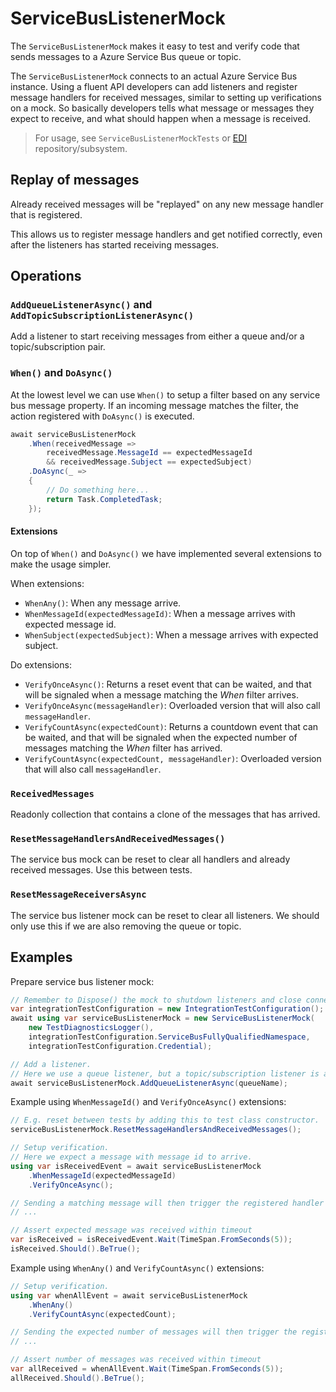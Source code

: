 # ServiceBusListenerMock

The `ServiceBusListenerMock` makes it easy to test and verify code that sends messages to a Azure Service Bus queue or topic.

The `ServiceBusListenerMock` connects to an actual Azure Service Bus instance. Using a fluent API developers can add listeners and register message handlers for received messages, similar to setting up verifications on a mock. So basically developers tells what message or messages they expect to receive, and what should happen when a message is received.

> For usage, see `ServiceBusListenerMockTests` or [EDI](https://github.com/Energinet-DataHub/opengeh-edi) repository/subsystem.

## Replay of messages

Already received messages will be "replayed" on any new message handler that is registered.

This allows us to register message handlers and get notified correctly, even after the listeners has started receiving messages.

## Operations

### `AddQueueListenerAsync()` and `AddTopicSubscriptionListenerAsync()`

Add a listener to start receiving messages from either a queue and/or a topic/subscription pair.

### `When()` and `DoAsync()`

At the lowest level we can use `When()` to setup a filter based on any service bus message property. If an incoming message matches the filter, the action registered with `DoAsync()` is executed.

```csharp
await serviceBusListenerMock
    .When(receivedMessage =>
        receivedMessage.MessageId == expectedMessageId
        && receivedMessage.Subject == expectedSubject)
    .DoAsync(_ =>
    {
        // Do something here...
        return Task.CompletedTask;
    });
```

#### Extensions

On top of `When()` and `DoAsync()` we have implemented several extensions to make the usage simpler.

When extensions:

- `WhenAny()`: When any message arrive.
- `WhenMessageId(expectedMessageId)`: When a message arrives with expected message id.
- `WhenSubject(expectedSubject)`: When a message arrives with expected subject.

Do extensions:

- `VerifyOnceAsync()`: Returns a reset event that can be waited, and that will be signaled when a message matching the *When* filter arrives.
- `VerifyOnceAsync(messageHandler)`: Overloaded version that will also call `messageHandler`.
- `VerifyCountAsync(expectedCount)`: Returns a countdown event that can be waited, and that will be signaled when the expected number of messages matching the *When* filter has arrived.
- `VerifyCountAsync(expectedCount, messageHandler)`: Overloaded version that will also call `messageHandler`.

### `ReceivedMessages`

Readonly collection that contains a clone of the messages that has arrived.

### `ResetMessageHandlersAndReceivedMessages()`

The service bus mock can be reset to clear all handlers and already received messages.
Use this between tests.

### `ResetMessageReceiversAsync`

The service bus listener mock can be reset to clear all listeners.
We should only use this if we are also removing the queue or topic.

## Examples

Prepare service bus listener mock:

```csharp
// Remember to Dispose() the mock to shutdown listeners and close connections.
var integrationTestConfiguration = new IntegrationTestConfiguration();
await using var serviceBusListenerMock = new ServiceBusListenerMock(
    new TestDiagnosticsLogger(),
    integrationTestConfiguration.ServiceBusFullyQualifiedNamespace,
    integrationTestConfiguration.Credential);

// Add a listener.
// Here we use a queue listener, but a topic/subscription listener is also supported.
await serviceBusListenerMock.AddQueueListenerAsync(queueName);
```

Example using `WhenMessageId()` and `VerifyOnceAsync()` extensions:

```csharp
// E.g. reset between tests by adding this to test class constructor.
serviceBusListenerMock.ResetMessageHandlersAndReceivedMessages();

// Setup verification.
// Here we expect a message with message id to arrive.
using var isReceivedEvent = await serviceBusListenerMock
    .WhenMessageId(expectedMessageId)
    .VerifyOnceAsync();

// Sending a matching message will then trigger the registered handler and signal the event
// ...

// Assert expected message was received within timeout
var isReceived = isReceivedEvent.Wait(TimeSpan.FromSeconds(5));
isReceived.Should().BeTrue();
```

Example using `WhenAny()` and `VerifyCountAsync()` extensions:

```csharp
// Setup verification.
using var whenAllEvent = await serviceBusListenerMock
    .WhenAny()
    .VerifyCountAsync(expectedCount);

// Sending the expected number of messages will then trigger the registered handler and signal the event
// ...

// Assert number of messages was received within timeout
var allReceived = whenAllEvent.Wait(TimeSpan.FromSeconds(5));
allReceived.Should().BeTrue();
```
